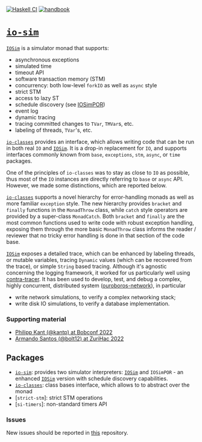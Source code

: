 [![Haskell CI](https://img.shields.io/github/actions/workflow/status/input-output-hk/io-sim/haskell.yml?branch=main&label=Build&style=for-the-badge)](https://github.com/input-output-hk/io-sim/actions/workflows/haskell.yml)
[![handbook](https://img.shields.io/badge/policy-Cardano%20Engineering%20Handbook-informational?style=for-the-badge)](https://input-output-hk.github.io/cardano-engineering-handbook)

# [`io-sim`]

[`IOSim`] is a simulator monad that supports:

* asynchronous exceptions
* simulated time
* timeout API
* software transaction memory (STM)
* concurrency: both low-level `forkIO` as well as `async` style
* strict STM
* access to lazy ST
* schedule discovery (see [IOSimPOR][io-sim-por-how-to])
* event log
* dynamic tracing
* tracing committed changes to `TVar`, `TMVar`s, etc.
* labeling of threads, `TVar`'s, etc.

[`io-classes`] provides an interface, which allows writing code that can be run
in both real `IO` and [`IOSim`].  It is a drop-in replacement for `IO`, and
supports interfaces commonly known from `base`, `exceptions`, `stm`, `async`,
or `time` packages.

One of the principles of `io-classes` was to stay as close to `IO` as possible,
thus most of the `IO` instances are directly referring to `base` or `async`
API.  However, we made some distinctions, which are reported below.

[`io-classes`] supports a novel hierarchy for error-handling monads as well as
more familiar `exception` style.  The new hierarchy provides `bracket` and
`finally` functions in the `MonadThrow` class, while `catch` style operators
are provided by a super-class `MonadCatch`.  Both `bracket` and `finally` are
the most common functions used to write code with robust exception handling,
exposing them through the more basic `MonadThrow` class informs the reader
/ reviewer that no tricky error handling is done in that section of the code
base.

[`IOSim`] exposes a detailed trace, which can be enhanced by labeling threads, or
mutable variables, tracing `Dynamic` values (which can be recovered from the
trace), or simple `String` based tracing.  Although it's agnostic concerning
the logging framework, it worked for us particularly well using
[contra-tracer][contra-tracer].  It has been used to develop, test, and debug
a complex, highly concurrent, distributed system
([ouroboros-network][ouroboros-network]), in particular

* write network simulations, to verify a complex networking stack;
* write disk IO simulations, to verify a database implementation.

### Supporting material

* [Philipp Kant (@kantp) at Bobconf 2022][bob-conf]
* [Armando Santos (@bolt12) at ZuriHac 2022][zuriHac-2022]


## Packages

* [`io-sim`]: provides two simulator interpreters: [`IOSim`] and
  `IOSimPOR` - an enhanced [`IOSim`] version with schedule discovery
  capabilities.
* [`io-classes`]: class bases interface, which allows to to abstract over the
    monad
* [`strict-stm`]: strict STM operations
* [`si-timers`]: non-standard timers API

### Issues

New issues should be reported in [this][io-sim-issues] repository.

[`io-classes`]: https://hackage.haskell.org/package/io-classes
[`io-sim`]: https://hackage.haskell.org/package/io-sim

[contra-tracer]: https://hackage.haskell.org/package/contra-tracer
[io-sim-issues]: https://github.com/input-output-hk/io-sim/issues
[io-sim-por-how-to]: ./io-sim/how-to-use-IOSimPOR.md
[io-sim-por]: https://github.com/input-output-hk/io-sim/blob/main/io-sim/how-to-use-IOSimPOR.md
[ouroboros-network]: https://github.com/input-output-hk/ouroboros-network

[`IOSim`]: https://hackage.haskell.org/package/io-sim/docs/Control-Monad-IOSim.html#t:IOSim

[bob-conf]: https://youtu.be/uedUGeWN4ZM
[zuriHac-2022]: https://youtu.be/tKIYQgJnGkA
